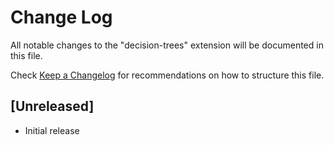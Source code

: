 # Change Log

All notable changes to the "decision-trees" extension will be documented in this file.

Check [Keep a Changelog](http://keepachangelog.com/) for recommendations on how to structure this file.

## [Unreleased]

- Initial release